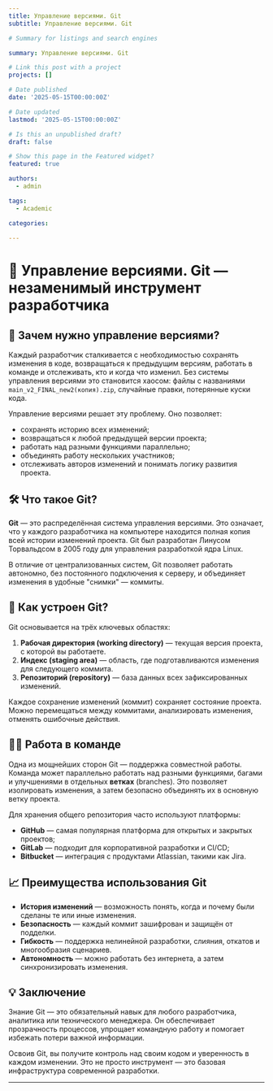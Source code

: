 ```yaml
---
title: Управление версиями. Git
subtitle: Управление версиями. Git

# Summary for listings and search engines

summary: Управление версиями. Git

# Link this post with a project
projects: []

# Date published
date: '2025-05-15T00:00:00Z'

# Date updated
lastmod: '2025-05-15T00:00:00Z'

# Is this an unpublished draft?
draft: false

# Show this page in the Featured widget?
featured: true

authors:
  - admin

tags:
  - Academic

categories:
  
---
```


# 🧠 Управление версиями. Git — незаменимый инструмент разработчика

## 📌 Зачем нужно управление версиями?

Каждый разработчик сталкивается с необходимостью сохранять изменения в коде, возвращаться к предыдущим версиям, работать в команде и отслеживать, кто и когда что изменил. Без системы управления версиями это становится хаосом: файлы с названиями `main_v2_FINAL_new2(копия).zip`, случайные правки, потерянные куски кода.

Управление версиями решает эту проблему. Оно позволяет:

- сохранять историю всех изменений;
- возвращаться к любой предыдущей версии проекта;
- работать над разными функциями параллельно;
- объединять работу нескольких участников;
- отслеживать авторов изменений и понимать логику развития проекта.

## 🛠 Что такое Git?

**Git** — это распределённая система управления версиями. Это означает, что у каждого разработчика на компьютере находится полная копия всей истории изменений проекта. Git был разработан Линусом Торвальдсом в 2005 году для управления разработкой ядра Linux.

В отличие от централизованных систем, Git позволяет работать автономно, без постоянного подключения к серверу, и объединяет изменения в удобные "снимки" — коммиты.

## 🌲 Как устроен Git?

Git основывается на трёх ключевых областях:

1. **Рабочая директория (working directory)** — текущая версия проекта, с которой вы работаете.
2. **Индекс (staging area)** — область, где подготавливаются изменения для следующего коммита.
3. **Репозиторий (repository)** — база данных всех зафиксированных изменений.

Каждое сохранение изменений (коммит) сохраняет состояние проекта. Можно перемещаться между коммитами, анализировать изменения, отменять ошибочные действия.

## 👩‍💻 Работа в команде

Одна из мощнейших сторон Git — поддержка совместной работы. Команда может параллельно работать над разными функциями, багами и улучшениями в отдельных **ветках** (branches). Это позволяет изолировать изменения, а затем безопасно объединять их в основную ветку проекта.

Для хранения общего репозитория часто используют платформы:

- **GitHub** — самая популярная платформа для открытых и закрытых проектов;
- **GitLab** — подходит для корпоративной разработки и CI/CD;
- **Bitbucket** — интеграция с продуктами Atlassian, такими как Jira.

## 📈 Преимущества использования Git

- **История изменений** — возможность понять, когда и почему были сделаны те или иные изменения.
- **Безопасность** — каждый коммит зашифрован и защищён от подделки.
- **Гибкость** — поддержка нелинейной разработки, слияния, откатов и многообразия сценариев.
- **Автономность** — можно работать без интернета, а затем синхронизировать изменения.

## 💡 Заключение

Знание Git — это обязательный навык для любого разработчика, аналитика или технического менеджера. Он обеспечивает прозрачность процессов, упрощает командную работу и помогает избежать потери важной информации.

Освоив Git, вы получите контроль над своим кодом и уверенность в каждом изменении. Это не просто инструмент — это базовая инфраструктура современной разработки.

---

